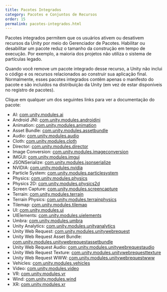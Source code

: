 ```yaml
---
title: Pacotes Integrados
category: Pacotes e Conjuntos de Recursos
order: 15
permalink: pacotes-integrados.html
---
```


Pacotes integrados permitem que os usuários ativem ou desativem recursos da Unity por meio do Gerenciador de Pacotes. Habilitar ou desabilitar um pacote reduz o tamanho da construção em tempo de execução. Por exemplo, a maioria dos projetos não utiliza o sistema de partículas legado.

Quando você remove um pacote integrado desse recurso, a Unity não inclui o código e os recursos relacionados ao construir sua aplicação final. Normalmente, esses pacotes integrados contêm apenas o manifesto do pacote e são incluídos na distribuição da Unity (em vez de estar disponíveis no registro de pacotes).

Clique em qualquer um dos seguintes links para ver a documentação do pacote:

* AI: [com.unity.modules.ai]()
* Android JNI: [com.unity.modules.androidjni]()
* Animation: [com.unity.modules.animation]()
* Asset Bundle: [com.unity.modules.assetbundle]()
* Audio: [com.unity.modules.audio]()
* Cloth: [com.unity.modules.cloth]()
* Director: [com.unity.modules.director]()
* Image Conversion: [com.unity.modules.imageconversion]()
* IMGUI: [com.unity.modules.imgui]()
* JSONSerialize: [com.unity.modules.jsonserialize]()
* NVIDIA: [com.unity.modules.nvidia]()
* Particle System: [com.unity.modules.particlesystem]()
* Physics: [com.unity.modules.physics]()
* Physics 2D: [com.unity.modules.physics2d]()
* Screen Capture: [com.unity.modules.screencapture]()
* Terrain: [com.unity.modules.terrain]()
* Terrain Physics: [com.unity.modules.terrainphysics]()
* Tilemap: [com.unity.modules.tilemap]()
* UI: [com.unity.modules.ui]()
* UIElements: [com.unity.modules.uielements]()
* Umbra: [com.unity.modules.umbra]()
* Unity Analytics: [com.unity.modules.unityanalytics]()
* Unity Web Request: [com.unity.modules.unitywebrequest]()
* Unity Web Request Asset Bundle: [com.unity.modules.unitywebrequestassetbundle]()
* Unity Web Request Audio: [com.unity.modules.unitywebrequestaudio]()
* Unity Web Request Texture: [com.unity.modules.unitywebrequesttexture]()
* Unity Web Request WWW: [com.unity.modules.unitywebrequestwww]()
* Vehicles: [com.unity.modules.vehicles]()
* Video: [com.unity.modules.video]()
* VR: [com.unity.modules.vr]()
* Wind: [com.unity.modules.wind]()
* XR: [com.unity.modules.xr]()